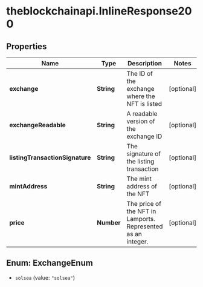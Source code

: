 # theblockchainapi.InlineResponse200

## Properties

Name | Type | Description | Notes
------------ | ------------- | ------------- | -------------
**exchange** | **String** | The ID of the exchange where the NFT is listed  | [optional] 
**exchangeReadable** | **String** | A readable version of the exchange ID  | [optional] 
**listingTransactionSignature** | **String** | The signature of the listing transaction  | [optional] 
**mintAddress** | **String** | The mint address of the NFT  | [optional] 
**price** | **Number** | The price of the NFT in Lamports. Represented as an integer. | [optional] 



## Enum: ExchangeEnum


* `solsea` (value: `"solsea"`)




